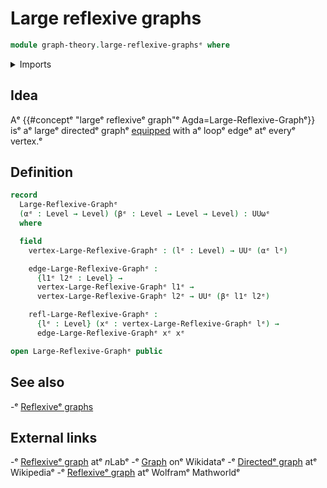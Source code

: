 # Large reflexive graphs

```agda
module graph-theory.large-reflexive-graphsᵉ where
```

<details><summary>Imports</summary>

```agda
open import foundation.dependent-pair-typesᵉ
open import foundation.universe-levelsᵉ
```

</details>

## Idea

Aᵉ {{#conceptᵉ "largeᵉ reflexiveᵉ graph"ᵉ Agda=Large-Reflexive-Graphᵉ}} isᵉ aᵉ largeᵉ
directedᵉ graphᵉ [equipped](foundation.structure.mdᵉ) with aᵉ loopᵉ edgeᵉ atᵉ everyᵉ
vertex.ᵉ

## Definition

```agda
record
  Large-Reflexive-Graphᵉ
  (αᵉ : Level → Level) (βᵉ : Level → Level → Level) : UUωᵉ
  where

  field
    vertex-Large-Reflexive-Graphᵉ : (lᵉ : Level) → UUᵉ (αᵉ lᵉ)

    edge-Large-Reflexive-Graphᵉ :
      {l1ᵉ l2ᵉ : Level} →
      vertex-Large-Reflexive-Graphᵉ l1ᵉ →
      vertex-Large-Reflexive-Graphᵉ l2ᵉ → UUᵉ (βᵉ l1ᵉ l2ᵉ)

    refl-Large-Reflexive-Graphᵉ :
      {lᵉ : Level} (xᵉ : vertex-Large-Reflexive-Graphᵉ lᵉ) →
      edge-Large-Reflexive-Graphᵉ xᵉ xᵉ

open Large-Reflexive-Graphᵉ public
```

## See also

-ᵉ [Reflexiveᵉ graphs](graph-theory.reflexive-graphs.mdᵉ)

## External links

-ᵉ [Reflexiveᵉ graph](https://ncatlab.org/nlab/show/reflexive+graphᵉ) atᵉ $n$Labᵉ
-ᵉ [Graph](https://www.wikidata.org/entity/Q141488ᵉ) onᵉ Wikidataᵉ
-ᵉ [Directedᵉ graph](https://en.wikipedia.org/wiki/Directed_graphᵉ) atᵉ Wikipediaᵉ
-ᵉ [Reflexiveᵉ graph](https://mathworld.wolfram.com/ReflexiveGraph.htmlᵉ) atᵉ
  Wolframᵉ Mathworldᵉ
